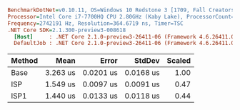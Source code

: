 ``` ini

BenchmarkDotNet=v0.10.11, OS=Windows 10 Redstone 3 [1709, Fall Creators Update] (10.0.16299.371)
Processor=Intel Core i7-7700HQ CPU 2.80GHz (Kaby Lake), ProcessorCount=8
Frequency=2742191 Hz, Resolution=364.6719 ns, Timer=TSC
.NET Core SDK=2.1.300-preview3-008618
  [Host]     : .NET Core 2.1.0-preview3-26411-06 (Framework 4.6.26411.07), 64bit RyuJIT
  DefaultJob : .NET Core 2.1.0-preview3-26411-06 (Framework 4.6.26411.07), 64bit RyuJIT


```
| Method |     Mean |     Error |    StdDev | Scaled |
|------- |---------:|----------:|----------:|-------:|
|   Base | 3.263 us | 0.0201 us | 0.0168 us |   1.00 |
|    ISP | 1.549 us | 0.0097 us | 0.0091 us |   0.47 |
|   ISP1 | 1.440 us | 0.0133 us | 0.0118 us |   0.44 |
